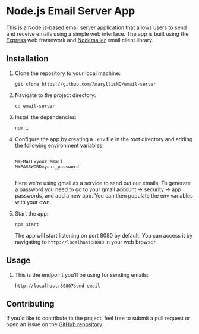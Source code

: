 <!DOCTYPE html>
<html>
  <head>
    <title>Node.js Email Server App</title>
  </head>
  <body>
    <h1>Node.js Email Server App</h1>
    <p>This is a Node.js-based email server application that allows users to send and receive emails using a simple web interface. The app is built using the <a href="https://expressjs.com/">Express</a> web framework and <a href="https://nodemailer.com/about/">Nodemailer</a> email client library.</p>
    <h2>Installation</h2>
    <ol>
      <li>Clone the repository to your local machine:
        <pre><code>git clone https://github.com/AmaryllisNO/email-server</code></pre>
      </li>
      <li>Navigate to the project directory:
        <pre><code>cd email-server</code></pre>
      </li>
      <li>Install the dependencies:
        <pre><code>npm i</code></pre>
      </li>
      <li>Configure the app by creating a <code>.env</code> file in the root directory and adding the following environment variables:
        <pre><code>
MYEMAIL=your_email
MYPASSWORD=your_password
        </code></pre>
        <p>Here we're using gmail as a service to send out our emails. To generate a password you need to go to your gmail account -> security -> app passwords, and add a new app. You can then populate the env variables with your own. </p>
      </li>
      <li>Start the app:
        <pre><code>npm start</code></pre>
        <p>The app will start listening on port 8080 by default. You can access it by navigating to <code>http://localhost:8080</code> in your web browser.</p>
      </li>
    </ol>
    <h2>Usage</h2>
    <ol>
      <li>This is the endpoint you'll be using for sending emails:
        <pre><code>http://localhost:80807send-email</code></pre>
      </li>
    </ol>
    <h2>Contributing</h2>
    <p>If you'd like to contribute to the project, feel free to submit a pull request or open an issue on the <a href="https://github.com/yourusername/email-server-app">GitHub repository</a>.</p>

  </body>
</html>
